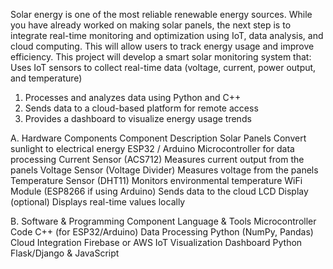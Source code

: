 Solar energy is one of the most reliable renewable energy sources. While you have already worked on making solar panels, the next step is to integrate real-time monitoring and optimization using IoT, data analysis, and cloud computing. This will allow users to track energy usage and improve efficiency.
This project will develop a smart solar monitoring system that:
Uses IoT sensors to collect real-time data (voltage, current, power output, and temperature)


1. Processes and analyzes data using Python and C++
2. Sends data to a cloud-based platform for remote access
3. Provides a dashboard to visualize energy usage trends

A. Hardware Components
Component
Description
Solar Panels
Convert sunlight to electrical energy
ESP32 / Arduino
Microcontroller for data processing
Current Sensor (ACS712)
Measures current output from the panels
Voltage Sensor (Voltage Divider)
Measures voltage from the panels
Temperature Sensor (DHT11)
Monitors environmental temperature
WiFi Module (ESP8266 if using Arduino)
Sends data to the cloud
LCD Display (optional)
Displays real-time values locally

B. Software & Programming
Component
Language & Tools
Microcontroller Code
C++ (for ESP32/Arduino)
Data Processing
Python (NumPy, Pandas)
Cloud Integration
Firebase or AWS IoT
Visualization Dashboard
Python Flask/Django & JavaScript

